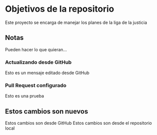 # Objetivos de la repositorio

Este proyecto se encarga de manejar los planes de la liga de la justicia


## Notas
Pueden hacer lo que quieran...

### Actualizando desde GitHub
Esto es un mensaje editado desde GitHub

### Pull Request configurado
Esto es una prueba

## Estos cambios son nuevos

Estos cambios son desde GitHub
Estos cambios son desde el repositorio local
